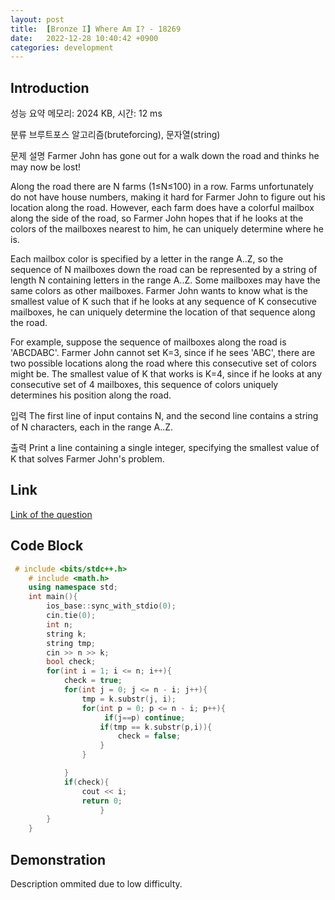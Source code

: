 ```yaml
---
layout: post
title:  [Bronze I] Where Am I? - 18269
date:   2022-12-28 10:40:42 +0900
categories: development
---
```


## Introduction

성능 요약
메모리: 2024 KB, 시간: 12 ms

분류
브루트포스 알고리즘(bruteforcing), 문자열(string)

문제 설명
Farmer John has gone out for a walk down the road and thinks he may now be lost!

Along the road there are N farms (1≤N≤100) in a row. Farms unfortunately do not have house numbers, making it hard for Farmer John to figure out his location along the road. However, each farm does have a colorful mailbox along the side of the road, so Farmer John hopes that if he looks at the colors of the mailboxes nearest to him, he can uniquely determine where he is.

Each mailbox color is specified by a letter in the range A..Z, so the sequence of N mailboxes down the road can be represented by a string of length N containing letters in the range A..Z. Some mailboxes may have the same colors as other mailboxes. Farmer John wants to know what is the smallest value of K such that if he looks at any sequence of K consecutive mailboxes, he can uniquely determine the location of that sequence along the road.

For example, suppose the sequence of mailboxes along the road is 'ABCDABC'. Farmer John cannot set K=3, since if he sees 'ABC', there are two possible locations along the road where this consecutive set of colors might be. The smallest value of K that works is K=4, since if he looks at any consecutive set of 4 mailboxes, this sequence of colors uniquely determines his position along the road.

입력
The first line of input contains N, and the second line contains a string of N characters, each in the range A..Z.

출력
Print a line containing a single integer, specifying the smallest value of K that solves Farmer John's problem.

## Link

[Link of the question](https://www.acmicpc.net/problem/18269)

## Code Block

```c++
 # include <bits/stdc++.h>
    # include <math.h>
    using namespace std;
    int main(){
        ios_base::sync_with_stdio(0);
        cin.tie(0);
        int n;
        string k;
        string tmp;
        cin >> n >> k;
        bool check;
        for(int i = 1; i <= n; i++){
            check = true;
            for(int j = 0; j <= n - i; j++){
                tmp = k.substr(j, i);
                for(int p = 0; p <= n - i; p++){
                     if(j==p) continue;
                    if(tmp == k.substr(p,i)){
                        check = false;
                    }
                }

            }
            if(check){
                cout << i;
                return 0;
                    }
        }
    }
```

## Demonstration

Description ommited due to low difficulty.

